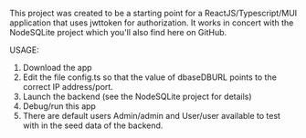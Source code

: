 This project was created to be a starting point for a ReactJS/Typescript/MUI application that uses jwttoken for authorization. It works in concert with the NodeSQLite project which you'll also find here on GitHub. 

USAGE:
1. Download the app
2. Edit the file config.ts so that the value of dbaseDBURL points to the correct IP address/port.
3. Launch the backend (see the NodeSQLite project for details)
4. Debug/run this app
5. There are default users Admin/admin and User/user available to test with in the seed data of the backend.
